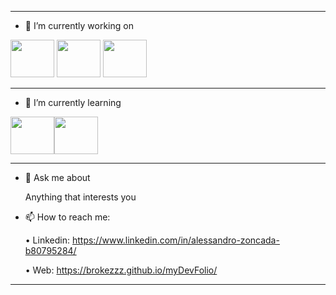 _________________________________________________________________________________________________________________________________

- 🔭 I’m currently working on
  
<img id="foto" src="https://upload.wikimedia.org/wikipedia/commons/thumb/a/a7/React-icon.svg/2300px-React-icon.svg.png" height="60" width="70" >   <img id="foto" src="https://upload.wikimedia.org/wikipedia/commons/thumb/4/4c/Typescript_logo_2020.svg/512px-Typescript_logo_2020.svg.png?20221110153201" height="60" width="70" >   <img id="foto" src="https://www.drupal.org/files/project-images/screenshot_361.png" height="60" width="70" > 


_________________________________________________________________________________________________________________________________

- 🌱 I’m currently learning

<img id="foto" src="https://www.drupal.org/files/project-images/nextjs-icon-dark-background.png" height="60" width="70" ><img id="foto" src="https://upload.wikimedia.org/wikipedia/commons/thumb/c/cf/Angular_full_color_logo.svg/1200px-Angular_full_color_logo.svg.png" height="60" width="70" >

_________________________________________________________________________________________________________________________________

- 💬 Ask me about

    Anything that interests you
  
- 📫 How to reach me:

  • Linkedin: https://www.linkedin.com/in/alessandro-zoncada-b80795284/
  
  • Web: https://brokezzz.github.io/myDevFolio/

_________________________________________________________________________________________________________________________________
